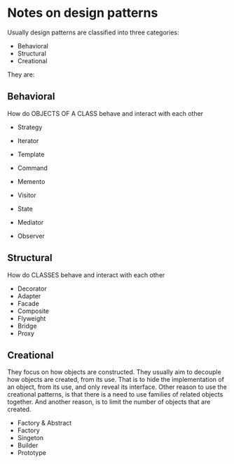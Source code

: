 # Notes on design patterns

Usually design patterns are classified into three categories:

- Behavioral
- Structural
- Creational


They are:

## Behavioral

How do OBJECTS OF A CLASS behave and interact with each other

- Strategy
- Iterator
- Template
- Command
- Memento
- Visitor

- State
- Mediator
- Observer

## Structural

How do CLASSES behave and interact with each other

- Decorator
- Adapter
- Facade
- Composite
- Flyweight
- Bridge
- Proxy

## Creational

They focus on how objects are constructed. They usually aim to decouple how objects are created, from its use. That is to hide the 
implementation of an object, from its use, and only reveal its interface. Other reason to use the creational patterns, is that
there is a need to use families of related objects together. And another reason, is to limit the number of objects that are created.



- Factory & Abstract
- Factory
- Singeton
- Builder
- Prototype

